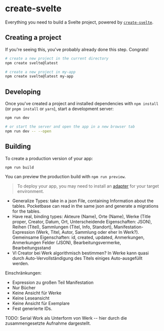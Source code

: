 # create-svelte

Everything you need to build a Svelte project, powered by [`create-svelte`](https://github.com/sveltejs/kit/tree/main/packages/create-svelte).

## Creating a project

If you're seeing this, you've probably already done this step. Congrats!

```bash
# create a new project in the current directory
npm create svelte@latest

# create a new project in my-app
npm create svelte@latest my-app
```

## Developing

Once you've created a project and installed dependencies with `npm install` (or `pnpm install` or `yarn`), start a development server:

```bash
npm run dev

# or start the server and open the app in a new browser tab
npm run dev -- --open
```

## Building

To create a production version of your app:

```bash
npm run build
```

You can preview the production build with `npm run preview`.

> To deploy your app, you may need to install an [adapter](https://kit.svelte.dev/docs/adapters) for your target environment.


- Generalize Types: take in a json File, containing Information about the tables. Pocketbase can read in the same json and generate a migrations for the tables.
- Have real, binding types: Akteure (Name), Orte (Name), Werke (Title proper, Creator, Datum, Ort, Unterscheidende Eigenschaften: JSON), Reihen (Titel), Sammlungen (Titel, Info, Standort), Manifestation-Expression (Werk, Titel, Autor, Sammlung oder eher In Werk?). Gemeinsame Eigenschaften: id, created, updated, Anmerkungen, Anmerkungen Felder (JSON), Bearbeitungsvermerke, Bearbeitungsstand 
- Vl Creator bei Werk algorithmisch bestimmen? In Werke kann quasi durch Auto-Vervollständigung des Titels einiges Auto-ausgefüllt werden.



Einschränkungen:
- Expression zu großen Teil Manifestation
- Nur Bücher
- Keine Ansicht für Werke
- Keine Leseansicht
- Keine Ansicht für Exemplare
- Fest generierte IDs.


TODO: 
Serial Work als Unterform von Werk -- hier durch die zusammengesetzte Aufnahme dargestellt.
